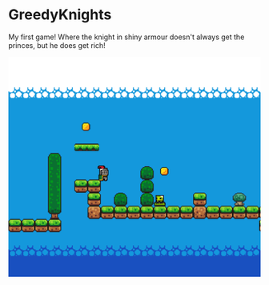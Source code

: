# GreedyKnights
My first game! Where the knight in shiny armour doesn't always get the princes, but he does get rich!

![screenshot](mockup.png)